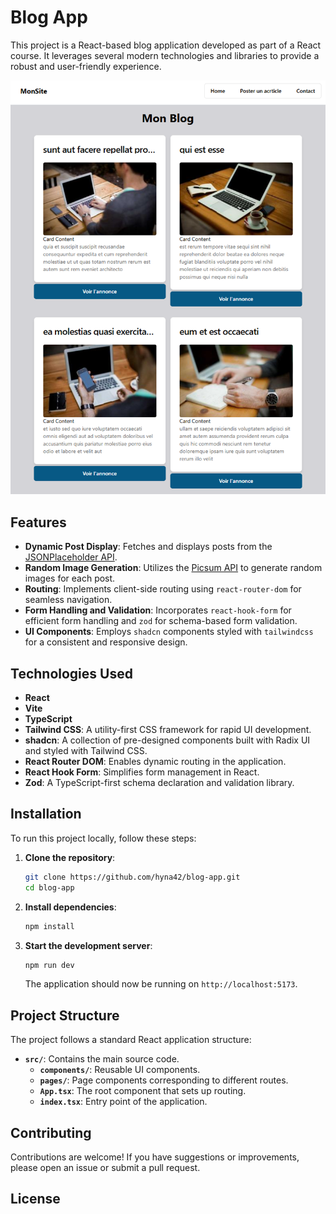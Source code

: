 # Blog App

This project is a React-based blog application developed as part of a React course. It leverages several modern technologies and libraries to provide a robust and user-friendly experience.

![alt text](src/assets/screenApp.png)

## Features

- **Dynamic Post Display**: Fetches and displays posts from the [JSONPlaceholder API](https://jsonplaceholder.typicode.com/).
- **Random Image Generation**: Utilizes the [Picsum API](https://picsum.photos/) to generate random images for each post.
- **Routing**: Implements client-side routing using `react-router-dom` for seamless navigation.
- **Form Handling and Validation**: Incorporates `react-hook-form` for efficient form handling and `zod` for schema-based form validation.
- **UI Components**: Employs `shadcn` components styled with `tailwindcss` for a consistent and responsive design.

## Technologies Used

- **React**
- **Vite**
- **TypeScript**
- **Tailwind CSS**: A utility-first CSS framework for rapid UI development.
- **shadcn**: A collection of pre-designed components built with Radix UI and styled with Tailwind CSS.
- **React Router DOM**: Enables dynamic routing in the application.
- **React Hook Form**: Simplifies form management in React.
- **Zod**: A TypeScript-first schema declaration and validation library.

## Installation

To run this project locally, follow these steps:

1. **Clone the repository**:

   ```bash
   git clone https://github.com/hyna42/blog-app.git
   cd blog-app
   ```

2. **Install dependencies**:

   ```bash
   npm install
   ```

3. **Start the development server**:

   ```bash
   npm run dev
   ```

   The application should now be running on `http://localhost:5173`.

## Project Structure

The project follows a standard React application structure:

- **`src/`**: Contains the main source code.
  - **`components/`**: Reusable UI components.
  - **`pages/`**: Page components corresponding to different routes.
  - **`App.tsx`**: The root component that sets up routing.
  - **`index.tsx`**: Entry point of the application.

## Contributing

Contributions are welcome! If you have suggestions or improvements, please open an issue or submit a pull request.

## License


